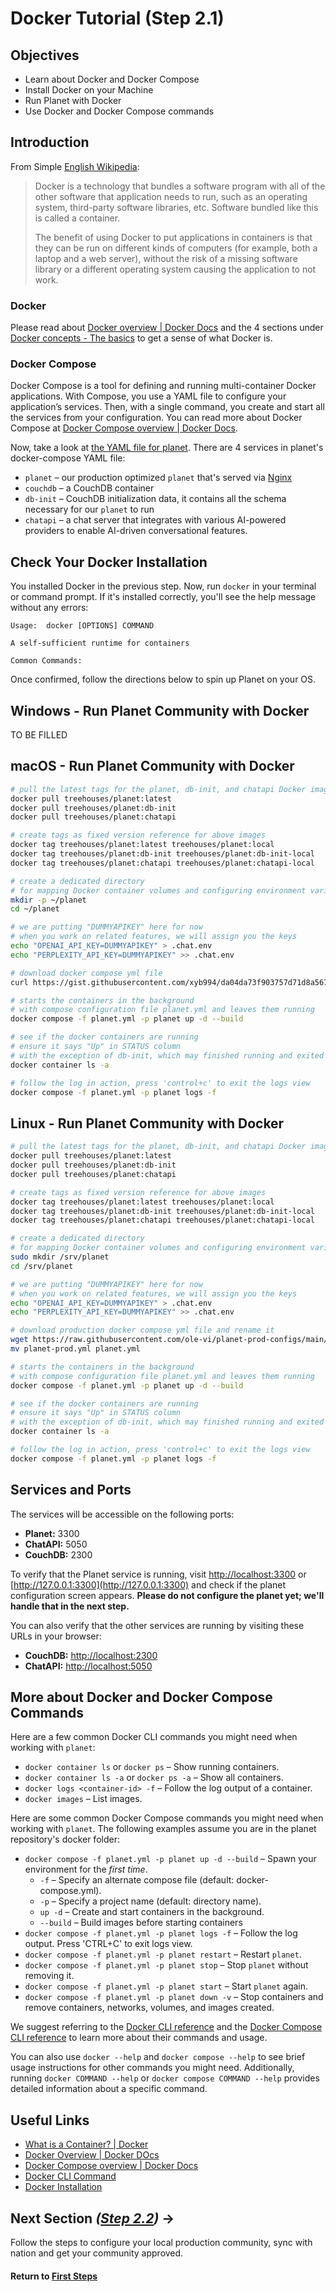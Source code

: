 ﻿# Docker Tutorial (Step 2.1)

## Objectives

- Learn about Docker and Docker Compose
- Install Docker on your Machine
- Run Planet with Docker
- Use Docker and Docker Compose commands

## Introduction

From Simple [English Wikipedia](https://en.wikipedia.org/wiki/Docker_%28software%29):

> Docker is a technology that bundles a software program with all of the other software that application needs to run, such as an operating system, third-party software libraries, etc. Software bundled like this is called a container.
>
> The benefit of using Docker to put applications in containers is that they can be run on different kinds of computers (for example, both a laptop and a web server), without the risk of a missing software library or a different operating system causing the application to not work.

### Docker

Please read about [Docker overview | Docker Docs](https://docs.docker.com/guides/docker-overview/) and the 4 sections under [Docker concepts - The basics](https://docs.docker.com/guides/docker-concepts/the-basics/what-is-a-container/) to get a sense of what Docker is.

### Docker Compose

Docker Compose is a tool for defining and running multi-container Docker applications. With Compose, you use a YAML file to configure your application’s services. Then, with a single command, you create and start all the services from your configuration. You can read more about Docker Compose at [Docker Compose overview | Docker Docs](https://docs.docker.com/compose/).

Now, take a look at [the YAML file for planet](https://github.com/open-learning-exchange/planet/blob/master/docker/planet.yml). There are 4 services in planet's docker-compose YAML file:

- `planet` – our production optimized `planet` that's served via [Nginx](https://kinsta.com/knowledgebase/what-is-nginx/)
- `couchdb` – a CouchDB container
- `db-init` – CouchDB initialization data, it contains all the schema necessary for our `planet` to run
- `chatapi` – a chat server that integrates with various AI-powered providers to enable AI-driven conversational features.

## Check Your Docker Installation

You installed Docker in the previous step. Now, run `docker` in your terminal or command prompt. If it's installed correctly, you'll see the help message without any errors:

```
Usage:  docker [OPTIONS] COMMAND

A self-sufficient runtime for containers

Common Commands:
```

Once confirmed, follow the directions below to spin up Planet on your OS.

## Windows - Run Planet Community with Docker

TO BE FILLED

## macOS - Run Planet Community with Docker

```bash
# pull the latest tags for the planet, db-init, and chatapi Docker images
docker pull treehouses/planet:latest
docker pull treehouses/planet:db-init
docker pull treehouses/planet:chatapi

# create tags as fixed version reference for above images
docker tag treehouses/planet:latest treehouses/planet:local
docker tag treehouses/planet:db-init treehouses/planet:db-init-local
docker tag treehouses/planet:chatapi treehouses/planet:chatapi-local

# create a dedicated directory
# for mapping Docker container volumes and configuring environment variables
mkdir -p ~/planet
cd ~/planet

# we are putting "DUMMYAPIKEY" here for now
# when you work on related features, we will assign you the keys
echo "OPENAI_API_KEY=DUMMYAPIKEY" > .chat.env
echo "PERPLEXITY_API_KEY=DUMMYAPIKEY" >> .chat.env

# download docker compose yml file
curl https://gist.githubusercontent.com/xyb994/da04da73f903757d71d8a56780edcfcc/raw/planet-so-mac.yml -o planet.yml

# starts the containers in the background
# with compose configuration file planet.yml and leaves them running
docker compose -f planet.yml -p planet up -d --build

# see if the docker containers are running
# ensure it says "Up" in STATUS column
# with the exception of db-init, which may finished running and exited already
docker container ls -a

# follow the log in action, press 'control+c' to exit the logs view
docker compose -f planet.yml -p planet logs -f
```

## Linux - Run Planet Community with Docker

```bash
# pull the latest tags for the planet, db-init, and chatapi Docker images
docker pull treehouses/planet:latest
docker pull treehouses/planet:db-init
docker pull treehouses/planet:chatapi

# create tags as fixed version reference for above images
docker tag treehouses/planet:latest treehouses/planet:local
docker tag treehouses/planet:db-init treehouses/planet:db-init-local
docker tag treehouses/planet:chatapi treehouses/planet:chatapi-local

# create a dedicated directory
# for mapping Docker container volumes and configuring environment variables
sudo mkdir /srv/planet
cd /srv/planet

# we are putting "DUMMYAPIKEY" here for now
# when you work on related features, we will assign you the keys
echo "OPENAI_API_KEY=DUMMYAPIKEY" > .chat.env
echo "PERPLEXITY_API_KEY=DUMMYAPIKEY" >> .chat.env

# download production docker compose yml file and rename it
wget https://raw.githubusercontent.com/ole-vi/planet-prod-configs/main/planet-prod.yml
mv planet-prod.yml planet.yml

# starts the containers in the background
# with compose configuration file planet.yml and leaves them running
docker compose -f planet.yml -p planet up -d --build

# see if the docker containers are running
# ensure it says "Up" in STATUS column
# with the exception of db-init, which may finished running and exited already
docker container ls -a

# follow the log in action, press 'control+c' to exit the logs view
docker compose -f planet.yml -p planet logs -f
```

## Services and Ports

The services will be accessible on the following ports:

- **Planet:** 3300
- **ChatAPI:** 5050
- **CouchDB:** 2300

To verify that the Planet service is running, visit [http://localhost:3300](http://localhost:3300) or [http://127.0.0.1:3300](http://127.0.0.1:3300) and check if the planet configuration screen appears. **Please do not configure the planet yet; we'll handle that in the next step.**

You can also verify that the other services are running by visiting these URLs in your browser:

- **CouchDB:** [http://localhost:2300](http://localhost:2300)
- **ChatAPI:** [http://localhost:5050](http://localhost:5050)

## More about Docker and Docker Compose Commands

Here are a few common Docker CLI commands you might need when working with `planet`:

- `docker container ls` or `docker ps` – Show running containers.
- `docker container ls -a` or `docker ps -a` – Show all containers.
- `docker logs <container-id> -f` – Follow the log output of a container.
- `docker images` – List images.

Here are some common Docker Compose commands you might need when working with `planet`. The following examples assume you are in the planet repository's docker folder:

- `docker compose -f planet.yml -p planet up -d --build` – Spawn your environment for the *first time*.
  - `-f` – Specify an alternate compose file (default: docker-compose.yml).
  - `-p` – Specify a project name (default: directory name).
  - `up -d` – Create and start containers in the background.
  - `--build` – Build images before starting containers
- `docker compose -f planet.yml -p planet logs -f` – Follow the log output. Press 'CTRL+C' to exit logs view.
- `docker compose -f planet.yml -p planet restart` – Restart `planet`.
- `docker compose -f planet.yml -p planet stop` – Stop `planet` without removing it.
- `docker compose -f planet.yml -p planet start` – Start `planet` again.
- `docker compose -f planet.yml -p planet down -v` – Stop containers and remove containers, networks, volumes, and images created.

We suggest referring to the [Docker CLI reference](https://docs.docker.com/engine/reference/commandline/cli/) and the [Docker Compose CLI reference](https://docs.docker.com/compose/reference/) to learn more about their commands and usage.

You can also use `docker --help` and `docker compose --help` to see brief usage instructions for other commands you might need. Additionally, running `docker COMMAND --help` or `docker compose COMMAND --help` provides detailed information about a specific command.

## Useful Links

- [What is a Container? | Docker](https://www.docker.com/resources/what-container/)
- [Docker Overview | Docker DOcs](https://docs.docker.com/guides/docker-overview/)
- [Docker Compose overview | Docker Docs](https://docs.docker.com/compose/)
- [Docker CLI Command](https://docs.docker.com/engine/reference/commandline/cli/)
- [Docker Installation](https://docs.docker.com/install/)

## Next Section _([Step 2.2](vi-planet-configurations.md))_ **→**

Follow the steps to configure your local production community, sync with nation and get your community approved.

#### Return to [First Steps](vi-first-steps.md#Step_1_-_Planet_and_Docker)
